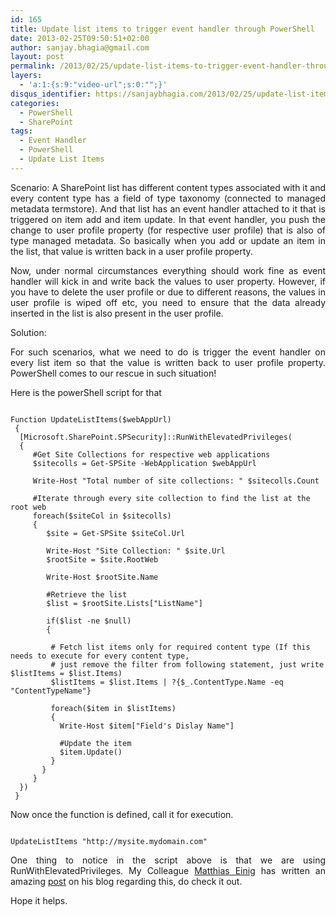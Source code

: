```yaml
---
id: 165
title: Update list items to trigger event handler through PowerShell
date: 2013-02-25T09:50:51+02:00
author: sanjay.bhagia@gmail.com
layout: post
permalink: /2013/02/25/update-list-items-to-trigger-event-handler-through-powershell/
layers:
  - 'a:1:{s:9:"video-url";s:0:"";}'
disqus_identifier: https://sanjaybhagia.com/2013/02/25/update-list-items-to-trigger-event-handler-through-powershell/
categories:
  - PowerShell
  - SharePoint
tags:
  - Event Handler
  - PowerShell
  - Update List Items
---
```

<p style="text-align:justify;">Scenario:
A SharePoint list has different content types associated with it and every content type has a field of type taxonomy (connected to managed metadata termstore). And that list has an event handler attached to it that is triggered on item add and item update. In that event handler, you push the change to user profile property (for respective user profile) that is also of type managed metadata. So basically when you add or update an item in the list, that value is written back in a user profile property.</p>
<p style="text-align:justify;">Now, under normal circumstances everything should work fine as event handler will kick in and write back the values to user property. However, if you have to delete the user profile or due to different reasons, the values in user profile is wiped off etc, you need to ensure that the data already inserted in the list is also present in the user profile.</p>
<p style="text-align:justify;">Solution:</p>
<p style="text-align:justify;">For such scenarios, what we need to do is trigger the event handler on every list item so that the value is written back to user profile property. PowerShell comes to our rescue in such situation!</p>
<p style="text-align:justify;">Here is the powerShell script for that</p>

<pre><code class="powershell">
Function UpdateListItems($webAppUrl)
 {
  [Microsoft.SharePoint.SPSecurity]::RunWithElevatedPrivileges(
  {
     #Get Site Collections for respective web applications
     $sitecolls = Get-SPSite -WebApplication $webAppUrl

     Write-Host &quot;Total number of site collections: &quot; $sitecolls.Count

     #Iterate through every site collection to find the list at the root web
     foreach($siteCol in $sitecolls)
     {
        $site = Get-SPSite $siteCol.Url

        Write-Host &quot;Site Collection: &quot; $site.Url
        $rootSite = $site.RootWeb

        Write-Host $rootSite.Name

        #Retrieve the list
        $list = $rootSite.Lists[&quot;ListName&quot;]

        if($list -ne $null)
        {

         # Fetch list items only for required content type (If this needs to execute for every content type,
         # just remove the filter from following statement, just write $listItems = $list.Items)
         $listItems = $list.Items | ?{$_.ContentType.Name -eq &quot;ContentTypeName&quot;}

         foreach($item in $listItems)
         {
           Write-Host $item[&quot;Field's Dislay Name&quot;]

           #Update the item
           $item.Update()
         }
       }
     }
  })
 }
</code></pre>

Now once the function is defined, call it for execution.

<pre><code class="powershell">
UpdateListItems &quot;http://mysite.mydomain.com&quot;
</code></pre>
<p style="text-align:justify;">One thing to notice in the script above is that we are using RunWithElevatedPrivileges. My Colleague <a href="http://www.matthiaseinig.de/">Matthias Einig</a> has written an amazing <a href="http://www.matthiaseinig.de/2012/12/18/lost-in-impersonation/">post</a> on his blog regarding this, do check it out.</p>
<p style="text-align:justify;">Hope it helps.</p>